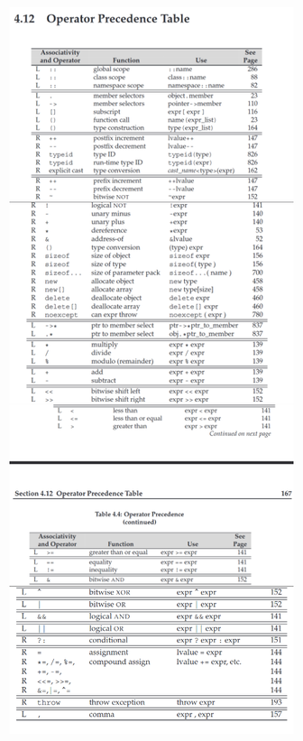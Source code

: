 ![Alt text](pictures/Table_4_12_Operator_Precedence.png) 
![Alt text](pictures/Table_4_12_2_OperatorPrecedence.png) 
![Alt text](pictures/Table_4_12_3_OperatorPrecedence.png) 
![Alt text](pictures/Table_4_12_4_OperatorPrecedence.png)

